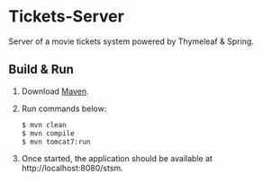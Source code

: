 # Tickets-Server

Server of a movie tickets system powered by Thymeleaf & Spring.

## Build & Run

1. Download [Maven](http://maven.apache.org/download.cgi).

2. Run commands below:

    ```bash
    $ mvn clean
    $ mvn compile
    $ mvn tomcat7:run
    ```

3. Once started, the application should be available at http://localhost:8080/stsm.
